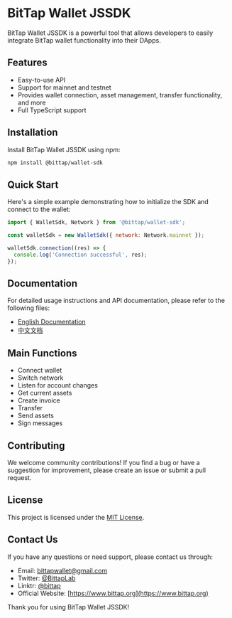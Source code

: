 # BitTap Wallet JSSDK

BitTap Wallet JSSDK is a powerful tool that allows developers to easily integrate BitTap wallet functionality into their DApps.

## Features

- Easy-to-use API
- Support for mainnet and testnet
- Provides wallet connection, asset management, transfer functionality, and more
- Full TypeScript support

## Installation

Install BitTap Wallet JSSDK using npm:

```bash
npm install @bittap/wallet-sdk
```

## Quick Start

Here's a simple example demonstrating how to initialize the SDK and connect to the wallet:

```javascript
import { WalletSdk, Network } from '@bittap/wallet-sdk';

const walletSdk = new WalletSdk({ network: Network.mainnet });

walletSdk.connection((res) => {
  console.log('Connection successful', res);
});
```

## Documentation

For detailed usage instructions and API documentation, please refer to the following files:

- [English Documentation](./Tutorials.en_US.md)
- [中文文档](./Tutorials.zh_CN.md)

## Main Functions

- Connect wallet
- Switch network
- Listen for account changes
- Get current assets
- Create invoice
- Transfer
- Send assets
- Sign messages

## Contributing

We welcome community contributions! If you find a bug or have a suggestion for improvement, please create an issue or submit a pull request.

## License

This project is licensed under the [MIT License](LICENSE).

## Contact Us

If you have any questions or need support, please contact us through:

- Email: [bittapwallet@gmail.com](mailto:bittapwallet@gmail.com)
- Twitter: [@BittapLab](https://x.com/BittapLab)
- Linktr: [@bittap](https://linktr.ee/bittap)
- Official Website: [https://www.bittap.org](https://www.bittap.org)

Thank you for using BitTap Wallet JSSDK!
